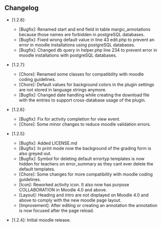 ## Changelog ##
- [1.2.8]:
    - [Bugfix]: Renamed start and end field in table margic_annotations because those names are forbidden in postgreSQL databases.
    - [Bugfix]: Fixed wrong default value in line 43 edit.php to prevent an error in moodle installations using postgreSQL databases.
    - [Bugfix]: Changed db query in helper.php line 234 to prevent error in moodle installations with postgreSQL databases.

- [1.2.7]:
    - [Chore]: Renamed some classes for compatibility with moodle coding guidelines.
    - [Chore]: Default values for background colors in the plugin settings are not stored in language strings anymore.
    - [Bugfix]: Changed date handling while creating the download file with the entries to support cross-database usage of the plugin.

- [1.2.6]:
    - [Bugfix]: Fix for activity completion for view event.
    - [Chore]: Some minor changes to reduce moodle validation errors.

- [1.2.5]:
    - [Bugfix]: Added LICENSE.md
    - [Bugfix]: In print mode now the background of the grading form is also greyed out.
    - [Bugfix]: Symbol for deleting default errortyp templates is now hidden for teachers on error_summary as they cant ever delete the default templates.
    - [Chore]: Some changes for more compatibility with moodle coding guidelines.
    - [Icon]: Reworked activity icon. It also now has purpose COLLABORATION in Moodle 4.0 and above.
    - [Layout]: Heading and intro are not displayed on Moodle 4.0 and above to comply with the new moodle page layout.
    - [Improvement]: After editing or creating an annotation the annotation is now focused after the page reload.

- [1.2.4]: Initial moodle release.